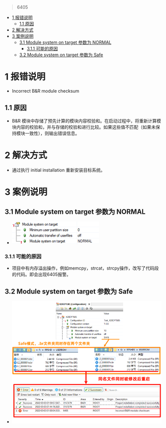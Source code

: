 > 6405

- [1 报错说明](#1%20%E6%8A%A5%E9%94%99%E8%AF%B4%E6%98%8E)
	- [1.1 原因](#1.1%20%E5%8E%9F%E5%9B%A0)
- [2 解决方式](#2%20%E8%A7%A3%E5%86%B3%E6%96%B9%E5%BC%8F)
- [3 案例说明](#3%20%E6%A1%88%E4%BE%8B%E8%AF%B4%E6%98%8E)
	- [3.1 Module system on target 参数为 NORMAL](#3.1%20Module%20system%20on%20target%20%E5%8F%82%E6%95%B0%E4%B8%BA%20NORMAL)
		- [3.1.1 可能的原因](#3.1.1%20%E5%8F%AF%E8%83%BD%E7%9A%84%E5%8E%9F%E5%9B%A0)
	- [3.2 Module system on target 参数为 Safe](#3.2%20Module%20system%20on%20target%20%E5%8F%82%E6%95%B0%E4%B8%BA%20Safe)

# 1 报错说明

- Incorrect B&R module checksum

## 1.1 原因

- B&R 模块中存储了预先计算的模块内容校验和。在启动过程中，将重新计算模块内容的校验和，并与存储的校验和进行比较。如果这些值不匹配（如果未保持模块一致性），则输出错误信息。

# 2 解决方式

- 通过执行 initial installation 重新安装目标系统。

# 3 案例说明

## 3.1 Module system on target 参数为 NORMAL

- ![](FILES/6405/image-20231129131449491.png)

### 3.1.1 可能的原因

- 项目中有内存溢出操作，例如memcpy，strcat，strcpy操作，改写了代码段的代码。即会出现6405报警。

## 3.2 Module system on target 参数为 Safe

- ![](FILES/6405/image-20231129133620299.png)
